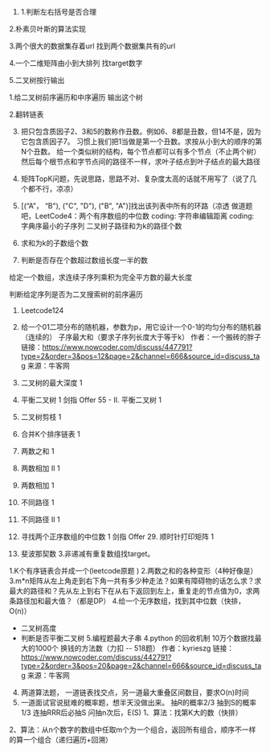1. 1.判断左右括号是否合理

2.朴素贝叶斯的算法实现

3.两个很大的数据集存着url 找到两个数据集共有的url

4.一个二维矩阵由小到大排列 找target数字

5.二叉树按行输出

1.给二叉树前序遍历和中序遍历 输出这个树

2.翻转链表

3. 把只包含质因子2、3和5的数称作丑数。例如6、8都是丑数，但14不是，因为它包含质因子7。 习惯上我们把1当做是第一个丑数。求按从小到大的顺序的第N个丑数。
给一个类似树的结构，每个节点都可以有多个节点（不止两个树）然后每个根节点和字节点间的路径不一样，求叶子结点到叶子结点的最大路径

1. 矩阵TopK问题，先说思路，思路不对、复杂度太高的话就不用写了（说了几个都不行，凉凉）
2. [(“A”， “B"), ("C", "D"), ("B", "A")]找出该列表中所有的环路（凉透
做道题吧，LeetCode4：两个有序数组的中位数
coding: 字符串编辑距离
coding: 字典序最小的子序列
二叉树子路径和为k的路径个数
1. 求和为k的子数组个数

2. 判断是否存在个数超过数组长度一半的数

给定一个数组，求连续子序列乘积为完全平方数的最大长度

判断给定序列是否为二叉搜索树的前序遍历
1. Leetcode124
2. 给一个01二项分布的随机器，参数为p，用它设计一个0-1的均匀分布的随机器（连续的）
子序最大和（要求子序列长度大于等于k）
作者：一个搬砖的胖子
链接：https://www.nowcoder.com/discuss/447791?type=2&order=3&pos=12&page=2&channel=666&source_id=discuss_tag
来源：牛客网

104. 二叉树的最大深度	1
110. 平衡二叉树	1
剑指 Offer 55 - II. 平衡二叉树	1
814. 二叉树剪枝	1
23. 合并K个排序链表	1
1. 两数之和	1
445. 两数相加 II	1
2. 两数相加	1
62. 不同路径	1
63. 不同路径 II	1
4. 寻找两个正序数组的中位数	1
剑指 Offer 29. 顺时针打印矩阵	1
509. 斐波那契数
3.非递减有重复数组找target。


1.K个有序链表合并成一个(leetcode原题 )
2.两数之和的各种变形（4种好像是）
3.m*n矩阵从左上角走到右下角一共有多少种走法？如果有障碍物的话怎么求？求最大的路径和？先从左上到右下在从右下返回到左上，重复走的节点值为0，求两条路径加和最大值？（都是DP）
4.给一个无序数组，找到其中位数（快排，O(n)）
* 二叉树高度
* 判断是否平衡二叉树
5.编程题最大子串
4.python 的回收机制
10万个数据找最大的1000个
换钱的方法数（力扣 -- 518题）
作者：kyrieszg
链接：https://www.nowcoder.com/discuss/442791?type=2&order=3&pos=20&page=2&channel=666&source_id=discuss_tag
来源：牛客网

4. 两道算法题， 一道链表找交点，另一道最大重叠区间数目，要求O(n)时间
5. 一道面试官说挺难的概率题，想半天没做出来。
抽R的概率2/3
抽到S的概率1/3
连抽RRR后必抽S
问抽n次后，E(S)
1、算法：找第K大的数（快排）

2、算法：从n个数字的数组中任取m个为一个组合，返回所有组合，顺序不一样的算一个组合（递归遍历+回溯）
